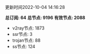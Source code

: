 更新时间2022-10-04 14:16:28

**总订阅: 64**
**总节点: 9196**
**有效节点: 2088**
- v2ray节点: 1873
- ssr节点: 3
- trojan节点: 88
- ss节点: 124
